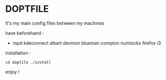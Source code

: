 # DOPTFILE 

It's my main config files between my machines

have beforehand :
   - mpd kdeconnect albert devmon blueman compton numlockx firefox i3

installation : 

``
cd doptile
./install
``

enjoy !
